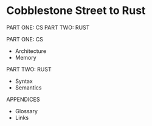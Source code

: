 # Cobblestone Street to Rust

PART ONE: CS
PART TWO: RUST

PART ONE: CS
- Architecture
- Memory

PART TWO: RUST
- Syntax
- Semantics

APPENDICES
- Glossary
- Links

